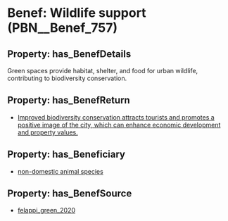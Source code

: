 # Benef: __Wildlife support__ (PBN__Benef_757)

## Property: has_BenefDetails

Green spaces provide habitat, shelter, and food for urban wildlife, contributing to biodiversity conservation.

## Property: has_BenefReturn

* [Improved biodiversity conservation attracts tourists and promotes a positive image of the city, which can enhance economic development and property values.](../BenefReturn/PBN__BenefReturn_825)

## Property: has_Beneficiary

* [non-domestic animal species](../Stakeholder/PBN__Stakeholder_312)

## Property: has_BenefSource

* [felappi_green_2020](../Article/PBN__Article_150)

